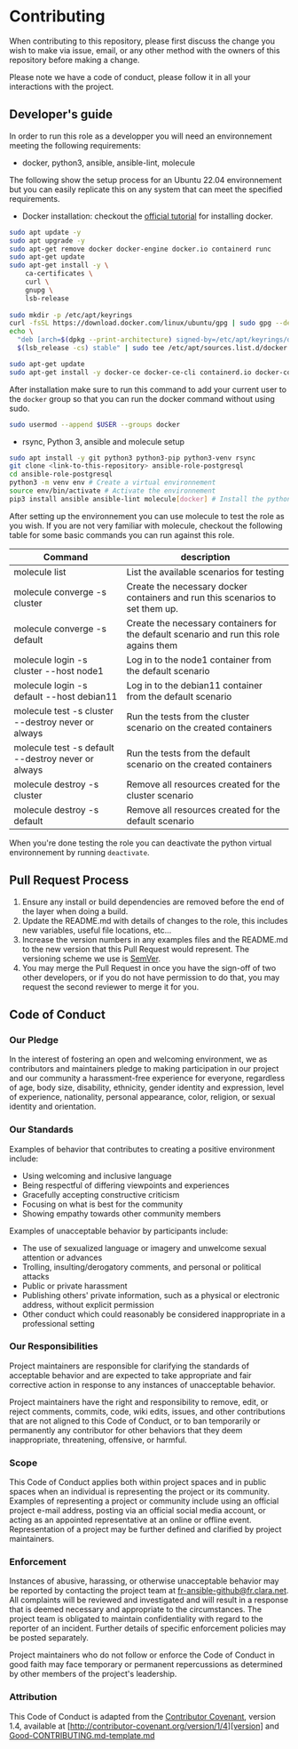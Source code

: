 # Contributing

When contributing to this repository, please first discuss the change you wish to make via issue,
email, or any other method with the owners of this repository before making a change. 

Please note we have a code of conduct, please follow it in all your interactions with the project.

## Developer's guide

In order to run this role as a developper you will need an environnement meeting the following requirements:
- docker, python3, ansible, ansible-lint, molecule

The following show the setup process for an Ubuntu 22.04 environnement but you can easily replicate this on any system that can meet the specified requirements.

- Docker installation: checkout the [official tutorial](https://docs.docker.com/engine/install/ubuntu/) for installing docker.
```bash
sudo apt update -y
sudo apt upgrade -y
sudo apt-get remove docker docker-engine docker.io containerd runc
sudo apt-get update
sudo apt-get install -y \
    ca-certificates \
    curl \
    gnupg \
    lsb-release 
	
sudo mkdir -p /etc/apt/keyrings
curl -fsSL https://download.docker.com/linux/ubuntu/gpg | sudo gpg --dearmor -o /etc/apt/keyrings/docker.gpg
echo \
  "deb [arch=$(dpkg --print-architecture) signed-by=/etc/apt/keyrings/docker.gpg] https://download.docker.com/linux/ubuntu \
  $(lsb_release -cs) stable" | sudo tee /etc/apt/sources.list.d/docker.list > /dev/null

sudo apt-get update
sudo apt-get install -y docker-ce docker-ce-cli containerd.io docker-compose-plugin
```
After installation make sure to run this command to add your current user to the `docker` group so that you can run the docker command without using sudo.
```bash
sudo usermod --append $USER --groups docker
```

- rsync, Python 3, ansible and molecule setup

```bash
sudo apt install -y git python3 python3-pip python3-venv rsync
git clone <link-to-this-repository> ansible-role-postgresql
cd ansible-role-postgresql
python3 -m venv env # Create a virtual environnement
source env/bin/activate # Activate the environnement
pip3 install ansible ansible-lint molecule[docker] # Install the python packages in the virutal environnement
```

After setting up the environnement you can use molecule to test the role as you wish. If you are not very familiar with molecule, checkout the following table for some basic commands you can run against this role.

Command                                            | description                                                                             |
---------------------------------------------------|-----------------------------------------------------------------------------------------|
molecule list                                      | List the available scenarios for testing                                                |
molecule converge -s cluster                       | Create the necessary docker containers and run this scenarios to set them up.           |
molecule converge -s default                       | Create the necessary containers for the default scenario and run this role agains them  |
molecule login -s cluster --host node1             | Log in to the node1 container from the default scenario                                 |
molecule login -s default --host debian11          | Log in to the debian11 container from the default scenario                              |
molecule test -s cluster --destroy never or always | Run the tests from the cluster scenario on the created containers                       |
molecule test -s default --destroy never or always | Run the tests from the default scenario on the created containers                       |
molecule destroy -s cluster                        | Remove all resources created for the cluster scenario                                   |
molecule destroy -s default                        | Remove all resources created for the default scenario                                   |

When you're done testing the role you can deactivate the python virtual environnement by running `deactivate`.


## Pull Request Process

1. Ensure any install or build dependencies are removed before the end of the layer when doing a 
   build.
2. Update the README.md with details of changes to the role, this includes new variables, 
   useful file locations, etc...
3. Increase the version numbers in any examples files and the README.md to the new version that this
   Pull Request would represent. The versioning scheme we use is [SemVer](https://semver.org/).
4. You may merge the Pull Request in once you have the sign-off of two other developers, or if you 
   do not have permission to do that, you may request the second reviewer to merge it for you.

## Code of Conduct

### Our Pledge

In the interest of fostering an open and welcoming environment, we as
contributors and maintainers pledge to making participation in our project and
our community a harassment-free experience for everyone, regardless of age, body
size, disability, ethnicity, gender identity and expression, level of experience,
nationality, personal appearance, color, religion, or sexual identity and
orientation.

### Our Standards

Examples of behavior that contributes to creating a positive environment
include:

* Using welcoming and inclusive language
* Being respectful of differing viewpoints and experiences
* Gracefully accepting constructive criticism
* Focusing on what is best for the community
* Showing empathy towards other community members

Examples of unacceptable behavior by participants include:

* The use of sexualized language or imagery and unwelcome sexual attention or
advances
* Trolling, insulting/derogatory comments, and personal or political attacks
* Public or private harassment
* Publishing others' private information, such as a physical or electronic
  address, without explicit permission
* Other conduct which could reasonably be considered inappropriate in a
  professional setting

### Our Responsibilities

Project maintainers are responsible for clarifying the standards of acceptable
behavior and are expected to take appropriate and fair corrective action in
response to any instances of unacceptable behavior.

Project maintainers have the right and responsibility to remove, edit, or
reject comments, commits, code, wiki edits, issues, and other contributions
that are not aligned to this Code of Conduct, or to ban temporarily or
permanently any contributor for other behaviors that they deem inappropriate,
threatening, offensive, or harmful.

### Scope

This Code of Conduct applies both within project spaces and in public spaces
when an individual is representing the project or its community. Examples of
representing a project or community include using an official project e-mail
address, posting via an official social media account, or acting as an appointed
representative at an online or offline event. Representation of a project may be
further defined and clarified by project maintainers.

### Enforcement

Instances of abusive, harassing, or otherwise unacceptable behavior may be
reported by contacting the project team at fr-ansible-github@fr.clara.net. All
complaints will be reviewed and investigated and will result in a response that
is deemed necessary and appropriate to the circumstances. The project team is
obligated to maintain confidentiality with regard to the reporter of an incident.
Further details of specific enforcement policies may be posted separately.

Project maintainers who do not follow or enforce the Code of Conduct in good
faith may face temporary or permanent repercussions as determined by other
members of the project's leadership.

### Attribution

This Code of Conduct is adapted from the [Contributor Covenant][homepage], version 1.4,
available at [http://contributor-covenant.org/version/1/4][version] and 
[Good-CONTRIBUTING.md-template.md](https://gist.github.com/PurpleBooth/b24679402957c63ec426)

[homepage]: http://contributor-covenant.org
[version]: http://contributor-covenant.org/version/1/4/